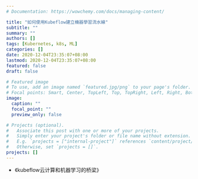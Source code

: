 ```yaml
---
# Documentation: https://wowchemy.com/docs/managing-content/

title: "如何使用Kubeflow建立機器學習流水線"
subtitle: ""
summary: ""
authors: []
tags: [Kubernetes, k8s, ML]
categories: []
date: 2020-12-04T23:35:07+08:00
lastmod: 2020-12-04T23:35:07+08:00
featured: false
draft: false

# Featured image
# To use, add an image named `featured.jpg/png` to your page's folder.
# Focal points: Smart, Center, TopLeft, Top, TopRight, Left, Right, BottomLeft, Bottom, BottomRight.
image:
  caption: ""
  focal_point: ""
  preview_only: false

# Projects (optional).
#   Associate this post with one or more of your projects.
#   Simply enter your project's folder or file name without extension.
#   E.g. `projects = ["internal-project"]` references `content/project/deep-learning/index.md`.
#   Otherwise, set `projects = []`.
projects: []
---
```


* 《kubeflow云计算和机器学习的桥梁》